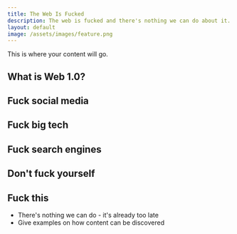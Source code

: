 ```yaml
---
title: The Web Is Fucked
description: The web is fucked and there's nothing we can do about it. This is a manifesto by Kev Quirk looking back at the good old days of Web 1.0.
layout: default
image: /assets/images/feature.png
---
```

This is where your content will go.

## What is Web 1.0?

## Fuck social media

## Fuck big tech

## Fuck search engines

## Don't fuck yourself

## Fuck this
* There's nothing we can do - it's already too late
* Give examples on how content can be discovered
